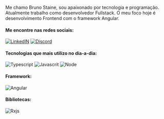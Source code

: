 <p>Me chamo Bruno Staine, sou apaixonado por tecnologia e programação. Atualmente trabalho como desenvolvedor Fullstack. O meu foco hoje é desenvolvimento Frontend com o framework Angular. </p>

#### Me encontre nas redes sociais:

[![LinkedIN](https://img.shields.io/badge/LinkedIn-0077B5?style=for-the-badge&logo=linkedin&logoColor=white)](https://www.linkedin.com/in/bruno-staine-81b8a9185/)
[![Discord](https://img.shields.io/badge/Discord-7289DA?style=for-the-badge&logo=discord&logoColor=white)](https://discord.com/channels/@Bruno%20Staine#3352)
	
#### Tecnologias que mais utilizo no dia-a-dia:
![Typescript](https://img.shields.io/badge/TypeScript-007ACC?style=for-the-badge&logo=typescript&logoColor=white)
![Javascrit](https://img.shields.io/badge/JavaScript-323330?style=for-the-badge&logo=javascript&logoColor=F7DF1E)
![Node](https://img.shields.io/badge/Node.js-43853D?style=for-the-badge&logo=node.js&logoColor=white)   

#### Framework:
![Angular](https://img.shields.io/badge/Angular-DD0031?style=for-the-badge&logo=angular&logoColor=white) 

#### Bibliotecas:
![Rxjs](https://img.shields.io/badge/rxjs-%23B7178C.svg?style=for-the-badge&logo=reactivex&logoColor=white) 

